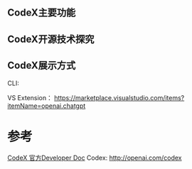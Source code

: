 
## CodeX主要功能



## CodeX开源技术探究




## CodeX展示方式
CLI: 


VS Extension： https://marketplace.visualstudio.com/items?itemName=openai.chatgpt

# 参考
[CodeX 官方Developer Doc](https://developers.openai.com/codex)
Codex: http://openai.com/codex 
